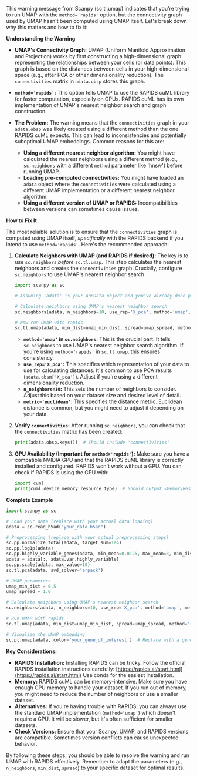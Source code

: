 This warning message from Scanpy (sc.tl.umap) indicates that you're trying to run UMAP with the `method='rapids'` option, but the connectivity graph used by UMAP hasn't been computed using UMAP itself.  Let's break down why this matters and how to fix it:

**Understanding the Warning**

* **UMAP's Connectivity Graph:** UMAP (Uniform Manifold Approximation and Projection) works by first constructing a high-dimensional graph representing the relationships between your cells (or data points).  This graph is based on the distances between cells in your high-dimensional space (e.g., after PCA or other dimensionality reduction).  The `connectivities` matrix in `adata.obsp` stores this graph.

* **`method='rapids'`:**  This option tells UMAP to use the RAPIDS cuML library for faster computation, especially on GPUs.  RAPIDS cuML has its own implementation of UMAP's nearest neighbor search and graph construction.

* **The Problem:** The warning means that the `connectivities` graph in your `adata.obsp` was likely created using a different method than the one RAPIDS cuML expects.  This can lead to inconsistencies and potentially suboptimal UMAP embeddings.  Common reasons for this are:

    * **Using a different nearest neighbor algorithm:**  You might have calculated the nearest neighbors using a different method (e.g., `sc.neighbors` with a different `method` parameter like 'hnsw') before running UMAP.
    * **Loading pre-computed connectivities:** You might have loaded an `adata` object where the `connectivities` were calculated using a different UMAP implementation or a different nearest neighbor algorithm.
    * **Using a different version of UMAP or RAPIDS:** Incompatibilities between versions can sometimes cause issues.

**How to Fix It**

The most reliable solution is to ensure that the `connectivities` graph is computed using UMAP itself, *specifically* with the RAPIDS backend if you intend to use `method='rapids'`.  Here's the recommended approach:

1. **Calculate Neighbors with UMAP (and RAPIDS if desired):**  The key is to use `sc.neighbors` *before* `sc.tl.umap`.  This step calculates the nearest neighbors and creates the `connectivities` graph.  Crucially, configure `sc.neighbors` to use UMAP's nearest neighbor search.

   ```python
   import scanpy as sc

   # Assuming 'adata' is your AnnData object and you've already done preprocessing (e.g., normalization, scaling, PCA)

   # Calculate neighbors using UMAP's nearest neighbor search
   sc.neighbors(adata, n_neighbors=10, use_rep='X_pca', method='umap', metric='euclidean')  # Adjust n_neighbors and use_rep as needed

   # Now run UMAP with rapids
   sc.tl.umap(adata, min_dist=umap_min_dist, spread=umap_spread, method='rapids')
   ```

   * **`method='umap'` in `sc.neighbors`:** This is the crucial part.  It tells `sc.neighbors` to use UMAP's nearest neighbor search algorithm.  If you're using `method='rapids'` in `sc.tl.umap`, this ensures consistency.
   * **`use_rep='X_pca'`:**  This specifies which representation of your data to use for calculating distances.  It's common to use PCA results (`adata.obsm['X_pca']`). Adjust if you're using a different dimensionality reduction.
   * **`n_neighbors=10`:**  This sets the number of neighbors to consider.  Adjust this based on your dataset size and desired level of detail.
   * **`metric='euclidean'`:**  This specifies the distance metric.  Euclidean distance is common, but you might need to adjust it depending on your data.

2. **Verify `connectivities`:** After running `sc.neighbors`, you can check that the `connectivities` matrix has been created:

   ```python
   print(adata.obsp.keys())  # Should include 'connectivities'
   ```

3. **GPU Availability (Important for `method='rapids'`):**  Make sure you have a compatible NVIDIA GPU and that the RAPIDS cuML library is correctly installed and configured.  RAPIDS won't work without a GPU.  You can check if RAPIDS is using the GPU with:

   ```python
   import cuml
   print(cuml.device_memory_resource_type)  # Should output <MemoryResourceType.POOL: 1> if using GPU
   ```

**Complete Example**

```python
import scanpy as sc

# Load your data (replace with your actual data loading)
adata = sc.read_h5ad("your_data.h5ad")

# Preprocessing (replace with your actual preprocessing steps)
sc.pp.normalize_total(adata, target_sum=1e4)
sc.pp.log1p(adata)
sc.pp.highly_variable_genes(adata, min_mean=0.0125, max_mean=3, min_disp=0.5)
adata = adata[:, adata.var.highly_variable]
sc.pp.scale(adata, max_value=10)
sc.tl.pca(adata, svd_solver='arpack')

# UMAP parameters
umap_min_dist = 0.5
umap_spread = 1.0

# Calculate neighbors using UMAP's nearest neighbor search
sc.neighbors(adata, n_neighbors=10, use_rep='X_pca', method='umap', metric='euclidean')

# Run UMAP with rapids
sc.tl.umap(adata, min_dist=umap_min_dist, spread=umap_spread, method='rapids')

# Visualize the UMAP embedding
sc.pl.umap(adata, color='your_gene_of_interest')  # Replace with a gene or annotation
```

**Key Considerations:**

* **RAPIDS Installation:**  Installing RAPIDS can be tricky.  Follow the official RAPIDS installation instructions carefully: [https://rapids.ai/start.html](https://rapids.ai/start.html)  Use conda for the easiest installation.
* **Memory:**  RAPIDS cuML can be memory-intensive.  Make sure you have enough GPU memory to handle your dataset.  If you run out of memory, you might need to reduce the number of neighbors or use a smaller dataset.
* **Alternatives:** If you're having trouble with RAPIDS, you can always use the standard UMAP implementation (`method='umap'`) which doesn't require a GPU.  It will be slower, but it's often sufficient for smaller datasets.
* **Check Versions:** Ensure that your Scanpy, UMAP, and RAPIDS versions are compatible.  Sometimes version conflicts can cause unexpected behavior.

By following these steps, you should be able to resolve the warning and run UMAP with RAPIDS effectively.  Remember to adapt the parameters (e.g., `n_neighbors`, `min_dist`, `spread`) to your specific dataset for optimal results.